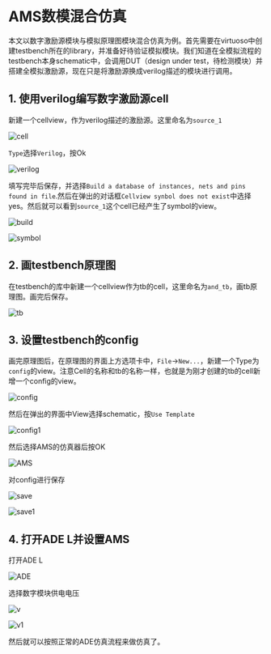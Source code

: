 # AMS数模混合仿真

本文以数字激励源模块与模拟原理图模块混合仿真为例。首先需要在virtuoso中创建testbench所在的library，并准备好待验证模拟模块。我们知道在全模拟流程的testbench本身schematic中，会调用DUT（design under test，待检测模块）并搭建全模拟激励源，现在只是将激励源换成verilog描述的模块进行调用。

## 1. 使用verilog编写数字激励源cell

新建一个cellview，作为verilog描述的激励源。这里命名为`source_1`

![cell](images/image-50.png)

`Type`选择`Verilog`，按Ok

![verilog](images/image-51.png)

填写完毕后保存，并选择`Build a database of instances, nets and pins found in file`.然后在弹出的对话框`Cellview synbol does not exist`中选择yes。然后就可以看到`source_1`这个cell已经产生了symbol的view。

![build](images/image-52.png)

![symbol](images/image-53.png)

## 2. 画testbench原理图

在testbench的库中新建一个cellview作为tb的cell，这里命名为`and_tb`，画tb原理图。画完后保存。

![tb](images/image-54.png)

## 3. 设置testbench的config

画完原理图后，在原理图的界面上方选项卡中，`File`->`New...`，新建一个Type为`config`的view。注意Cell的名称和tb的名称一样，也就是为刚才创建的tb的cell新增一个config的view。

![config](images/image-55.png)

然后在弹出的界面中View选择schematic，按`Use Template`

![config1](images/image-56.png)

然后选择AMS的仿真器后按OK

![AMS](images/image-57.png)

对config进行保存

![save](images/image-58.png)

![save1](images/image-59.png)

## 4. 打开ADE L并设置AMS

打开ADE L

![ADE](images/image-60.png)

选择数字模块供电电压

![v](images/image-61.png)

![v1](images/image-62.png)

然后就可以按照正常的ADE仿真流程来做仿真了。

